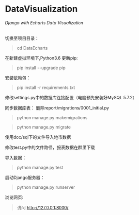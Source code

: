 # DataVisualization
###### Django with Echarts Data Visualization
切换至项目目录：
>cd DataEcharts

在新建虚拟环境下,Python3.6
更新pip:
>pip install --upgrade pip

安装依赖包：
>pip install -r requirements.txt

修改settings.py中的数据库连接配置（电脑预先安装好MySQL 5.7.2）

同步数据库表：
删除report/migrations/0001_initial.py

>python manage.py makemigrations

>python manage.py migrate

使用doc/sql下的文件导入地市数据

修改test.py中的文件路径，报表数据在群里下载

导入数据：
>python manage.py test

启动Django服务器：
>python manage.py runserver

浏览网页:
>访问 <http://127.0.0.1:8000/>